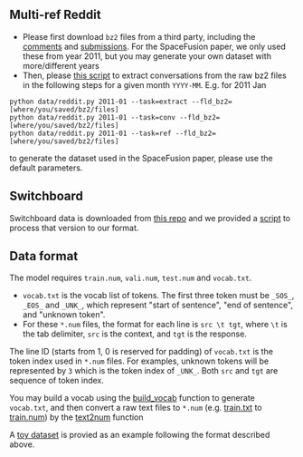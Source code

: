 
## Multi-ref Reddit
* Please first download `bz2` files from a third party, including the [comments](http://files.pushshift.io/reddit/comments/) and [submissions](http://files.pushshift.io/reddit/submissions/). For the SpaceFusion paper, we only used these from year 2011, but you may generate your own dataset with more/different years
* Then, please [this script](https://github.com/golsun/SpaceFusion/blob/master/data/reddit.py) to extract conversations from the raw bz2 files in the following steps for a given month `YYYY-MM`. E.g. for 2011 Jan
```
python data/reddit.py 2011-01 --task=extract --fld_bz2=[where/you/saved/bz2/files]
python data/reddit.py 2011-01 --task=conv --fld_bz2=[where/you/saved/bz2/files]
python data/reddit.py 2011-01 --task=ref --fld_bz2=[where/you/saved/bz2/files]
```
to generate the dataset used in the SpaceFusion paper, please use the default parameters.

## Switchboard
Switchboard data is downloaded from [this repo](https://github.com/snakeztc/NeuralDialog-CVAE/tree/master/data) and we provided a [script](https://github.com/golsun/SpaceFusion/blob/master/data/switchboard.py) to process that version to our format.

## Data format
The model requires `train.num`, `vali.num`, `test.num` and `vocab.txt`.
* `vocab.txt` is the vocab list of tokens. The first three token must be `_SOS_`, `_EOS_` and `_UNK_`, which represent "start of sentence", "end of sentence", and "unknown token".
* For these `*.num` files, the format for each line is `src \t tgt`, where `\t` is the tab delimiter, `src` is the context, and `tgt` is the response. 

The line ID (starts from 1, 0 is reserved for padding) of `vocab.txt` is the token index used in `*.num` files. For examples, unknown tokens will be represented by `3` which is the token index of `_UNK_`. 
Both `src` and `tgt` are sequence of token index. 

You may build a vocab using the [build_vocab](https://github.com/golsun/NLP-tools/blob/master/data_prepare.py#L266) function to generate `vocab.txt`,
and then convert a raw text files to `*.num` 
(e.g. [train.txt](https://github.com/golsun/SpaceFusion/blob/master/data/toy/train.txt) to [train.num](https://github.com/golsun/SpaceFusion/blob/master/data/toy/train.num))
by the [text2num](https://github.com/golsun/NLP-tools/blob/master/data_prepare.py#L381) function

A [toy dataset](https://github.com/golsun/SpaceFusion/tree/master/data/toy) is provied as an example following the format described above.
